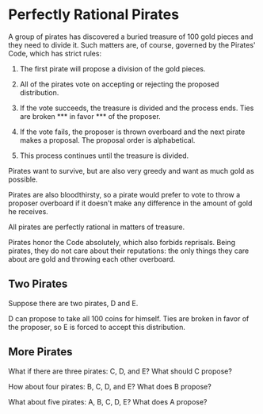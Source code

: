 Perfectly Rational Pirates
==========================

A group of pirates has discovered a buried treasure of 100 gold
pieces and they need to divide it. Such matters are, of course,
governed by the Pirates' Code, which has strict rules:

1. The first pirate will propose a division of the gold pieces.
    
2. All of the pirates vote on accepting or rejecting the 
proposed distribution.
    
3. If the vote succeeds, the treasure is divided and the process
   ends. Ties are broken *** in favor *** of the proposer.
       
4. If the vote fails, the proposer is thrown overboard and the
   next pirate makes a proposal. The proposal order is 
   alphabetical.
       
5. This process continues until the treasure is divided.
    
Pirates want to survive, but are also very greedy and want as much
gold as possible.

Pirates are also bloodthirsty, so a pirate would prefer to vote to
throw a proposer overboard if it doesn't make any difference in the
amount of gold he receives.

All pirates are perfectly rational in matters of treasure.

Pirates honor the Code absolutely, which also forbids reprisals.
Being pirates, they do not care about their reputations: the only
things they care about are gold and throwing each other overboard.

Two Pirates
-----------
Suppose there are two pirates, D and E.

D can propose to take all 100 coins for himself. Ties are broken in
favor of the proposer, so E is forced to accept this distribution.

More Pirates
------------
What if there are three pirates: C, D, and E? What should C propose?

How about four pirates: B, C, D, and E? What does B propose?

What about five pirates: A, B, C, D, E? What does A propose?

